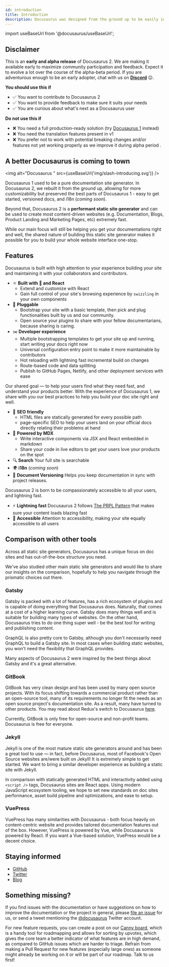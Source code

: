 ```yaml
---
id: introduction
title: Introduction
description: Docusaurus was designed from the ground up to be easily installed and used to get your website up and running quickly.
---
```


import useBaseUrl from '@docusaurus/useBaseUrl';

## Disclaimer

This is an **early and alpha release** of Docusaurus 2. We are making it available early to maximize community participation and feedback. Expect it to evolve a lot over the course of the alpha-beta period. If you are adventurous enough to be an early adopter, chat with us on [**Discord**](https://discordapp.com/invite/docusaurus) :wink:.

**You should use this if**

- :white_check_mark: You want to contribute to Docusaurus 2
- :white_check_mark: You want to provide feedback to make sure it suits your needs
- :white_check_mark: You are curious about what's next as a Docusaurus user

**Do not use this if**

- :x: You need a full production-ready solution (try [Docusaurus 1](https://docusaurus.io/) instead)
- :x: You need the translation features present in v1
- :x: You prefer not to work with potential breaking changes and/or features not yet working properly as we improve it during alpha period .

## A better Docusaurus is coming to town

<img alt="Docusaurus " src={useBaseUrl('img/slash-introducing.svg')} />

Docusaurus 1 used to be a pure documentation site generator. In Docusaurus 2, we rebuilt it from the ground up, allowing for more customizability but preserved the best parts of Docusaurus 1 - easy to get started, versioned docs, and i18n (_coming soon_).

Beyond that, Docusaurus 2 is a **performant static site generator** and can be used to create most content-driven websites (e.g. Documentation, Blogs, Product Landing and Marketing Pages, etc) extremely fast.

While our main focus will still be helping you get your documentations right and well, the shared nature of building this static site generator makes it possible for you to build your whole website interface one-stop.

## Features

Docusaurus is built with high attention to your experience building your site and maintaining it with your collaborators and contributors.

- ⚛️ **Built with 💚 and React**
  - Extend and customize with React
  - Gain full control of your site's browsing experience by `swizzling` in your own components
- 🔌 **Pluggable**
  - Bootstrap your site with a basic template, then pick and plug functionalities built by us and our community.
  - Open source your plugins to share with your fellow documentarians, because sharing is caring.
- ✂️ **Developer experience**
  - Multiple bootstrapping templates to get your site up and running, start writing your docs right now
  - Universal configuration entry point to make it more maintainable by contributors
  - Hot reloading with lightning fast incremental build on changes
  - Route-based code and data splitting
  - Publish to GitHub Pages, Netlify, and other deployment services with ease

Our shared goal — to help your users find what they need fast, and understand your products better. With the experience of Docusaurus 1, we share with you our best practices to help you build your doc site right and well.

- 🎯 **SEO friendly**
  - HTML files are statically generated for every possible path
  - page-specific SEO to help your users land on your official docs directly relating their problems at hand
- 📝 **Powered by MDX**
  - Write interactive components via JSX and React embedded in markdown
  - Share your code in live editors to get your users love your products on the spot
- 🔍 **Search** Your full site is searchable
- 🌍 **i18n** (_coming soon_)
- 💾 **Document Versioning** Helps you keep documentation in sync with project releases.

Docusaurus 2 is born to be compassionately accessible to all your users, and lightning fast.

- ⚡️ **Lightning fast** Docusaurus 2 follows [The PRPL Pattern](https://developers.google.com/web/fundamentals/performance/prpl-pattern/) that makes sure your content loads blazing fast
- 🦖 **Accessible** Attention to accessibility, making your site equally accessible to all users

## Comparison with other tools

Across all static site generators, Docusaurus has a unique focus on doc sites and has out-of-the-box structure you need.

We've also studied other main static site generators and would like to share our insights on the comparison, hopefully to help you navigate through the prismatic choices out there.

### Gatsby

Gatsby is packed with a lot of features, has a rich ecosystem of plugins and is capable of doing everything that Docusaurus does. Naturally, that comes at a cost of a higher learning curve. Gatsby does many things well and is suitable for building many types of websites. On the other hand, Docusaurus tries to do one thing super well - be the best tool for writing and publishing content.

GraphQL is also pretty core to Gatsby, although you don't necessarily need GraphQL to build a Gatsby site. In most cases when building static websites, you won't need the flexibility that GraphQL provides.

Many aspects of Docusaurus 2 were inspired by the best things about Gatsby and it's a great alternative.

### GitBook

GitBook has very clean design and has been used by many open source projects. With its focus shifting towards a commercial product rather than an open-source tool, many of its requirements no longer fit the needs as an open source project's documentation site. As a result, many have turned to other products. You may read about Redux's switch to Docusaurus [here](https://github.com/reduxjs/redux/issues/3161).

Currently, GitBook is only free for open-source and non-profit teams. Docusaurus is free for everyone.

### Jekyll

Jekyll is one of the most mature static site generators around and has been a great tool to use — in fact, before Docusaurus, most of Facebook's Open Source websites are/were built on Jekyll! It is extremely simple to get started. We want to bring a similar developer experience as building a static site with Jekyll.

In comparison with statically generated HTML and interactivity added using `<script />` tags, Docusaurus sites are React apps. Using modern JavaScript ecosystem tooling, we hope to set new standards on doc sites performance, asset build pipeline and optimizations, and ease to setup.

### VuePress

VuePress has many similarities with Docusaurus - both focus heavily on content-centric website and provides tailored documentation features out of the box. However, VuePress is powered by Vue, while Docusaurus is powered by React. If you want a Vue-based solution, VuePress would be a decent choice.

<!-- TODO: Add a Next.js comparison -->

## Staying informed

- [GitHub](https://github.com/facebook/docusaurus)
- [Twitter](https://twitter.com/docusaurus)
- [Blog](/blog)

## Something missing?

If you find issues with the documentation or have suggestions on how to improve the documentation or the project in general, please [file an issue](https://github.com/facebook/docusaurus) for us, or send a tweet mentioning the [@docusaurus](https://twitter.com/docusaurus) Twitter account.

For new feature requests, you can create a post on our [Canny board](/feedback), which is a handy tool for roadmapping and allows for sorting by upvotes, which gives the core team a better indicator of what features are in high demand, as compared to GitHub issues which are harder to triage. Refrain from making a Pull Request for new features (especially large ones) as someone might already be working on it or will be part of our roadmap. Talk to us first!
